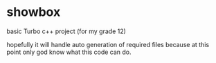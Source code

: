 # showbox
basic Turbo c++ project (for my grade 12)


hopefully it will handle auto generation of required files because at this point only god know what this code can do.
